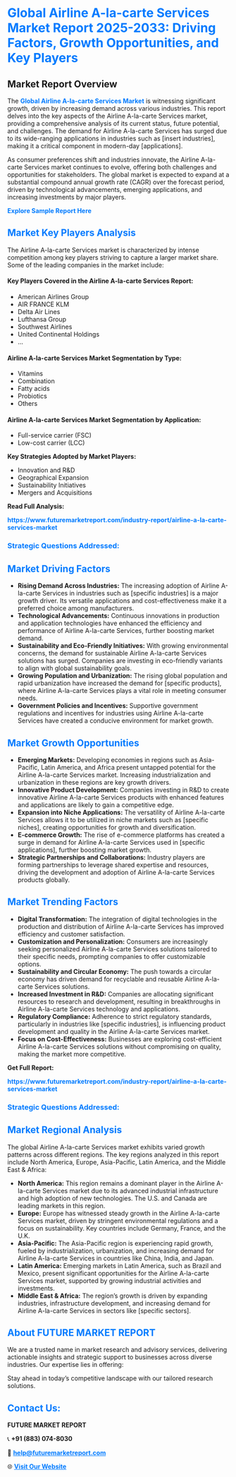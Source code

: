 <h1 style="color: #007BFF;">Global Airline A-la-carte Services Market Report 2025-2033: Driving Factors, Growth Opportunities, and Key Players</h1>

<section id="overview">
<h2>Market Report Overview</h2>
<p>The <a href="https://www.futuremarketreport.com/industry-report/airline-a-la-carte-services-market" style="color: #007BFF; text-decoration: none;"><strong>Global Airline A-la-carte Services Market</strong></a> is witnessing significant growth, driven by increasing demand across various industries. This report delves into the key aspects of the Airline A-la-carte Services market, providing a comprehensive analysis of its current status, future potential, and challenges. The demand for Airline A-la-carte Services has surged due to its wide-ranging applications in industries such as [insert industries], making it a critical component in modern-day [applications].</p>
<p>As consumer preferences shift and industries innovate, the Airline A-la-carte Services market continues to evolve, offering both challenges and opportunities for stakeholders. The global market is expected to expand at a substantial compound annual growth rate (CAGR) over the forecast period, driven by technological advancements, emerging applications, and increasing investments by major players.</p>
</section>

<section id="overview">
<p><a href="https://www.futuremarketreport.com/request-sample/reportId=100397" style="color: #007BFF; text-decoration: none;"><strong>Explore Sample Report Here</strong></a></p>
</section>

<section id="key-players">
<h2 style="color: #007BFF;">Market Key Players Analysis</h2>
<p>The Airline A-la-carte Services market is characterized by intense competition among key players striving to capture a larger market share. Some of the leading companies in the market include:</p>
<h4>Key Players Covered in the Airline A-la-carte Services Report:</h4>
<ul><li>American Airlines Group</li><li>AIR FRANCE KLM</li><li>Delta Air Lines</li><li>Lufthansa Group</li><li>Southwest Airlines</li><li>United Continental Holdings</li><li>...</li></ul>
<h4>Airline A-la-carte Services Market Segmentation by Type:</h4>
<ul><li>Vitamins</li><li>Combination</li><li>Fatty acids</li><li>Probiotics</li><li>Others</li></ul>

<h4>Airline A-la-carte Services Market Segmentation by Application:</h4>
<ul><li>Full-service carrier (FSC)</li><li>Low-cost carrier (LCC)</li></ul>
<p><strong>Key Strategies Adopted by Market Players:</strong></p>
<ul>
<li>Innovation and R&D</li>
<li>Geographical Expansion</li>
<li>Sustainability Initiatives</li>
<li>Mergers and Acquisitions</li>
</ul>
</section>

<section>
<p><strong>Read Full Analysis: </strong></p><a href="https://www.futuremarketreport.com/industry-report/airline-a-la-carte-services-market" style="color: #007BFF; text-decoration: none;"><strong>https://www.futuremarketreport.com/industry-report/airline-a-la-carte-services-market</strong></a>
<h3 style="color: #007BFF;">Strategic Questions Addressed:</h3>
</section>

<section id="driving-factors">
<h2 style="color: #007BFF;">Market Driving Factors</h2>
<ul>
<li><strong>Rising Demand Across Industries:</strong> The increasing adoption of Airline A-la-carte Services in industries such as [specific industries] is a major growth driver. Its versatile applications and cost-effectiveness make it a preferred choice among manufacturers.</li>
<li><strong>Technological Advancements:</strong> Continuous innovations in production and application technologies have enhanced the efficiency and performance of Airline A-la-carte Services, further boosting market demand.</li>
<li><strong>Sustainability and Eco-Friendly Initiatives:</strong> With growing environmental concerns, the demand for sustainable Airline A-la-carte Services solutions has surged. Companies are investing in eco-friendly variants to align with global sustainability goals.</li>
<li><strong>Growing Population and Urbanization:</strong> The rising global population and rapid urbanization have increased the demand for [specific products], where Airline A-la-carte Services plays a vital role in meeting consumer needs.</li>
<li><strong>Government Policies and Incentives:</strong> Supportive government regulations and incentives for industries using Airline A-la-carte Services have created a conducive environment for market growth.</li>
</ul>
</section>

<section id="growth-opportunities">
<h2 style="color: #007BFF;">Market Growth Opportunities</h2>
<ul>
<li><strong>Emerging Markets:</strong> Developing economies in regions such as Asia-Pacific, Latin America, and Africa present untapped potential for the Airline A-la-carte Services market. Increasing industrialization and urbanization in these regions are key growth drivers.</li>
<li><strong>Innovative Product Development:</strong> Companies investing in R&D to create innovative Airline A-la-carte Services products with enhanced features and applications are likely to gain a competitive edge.</li>
<li><strong>Expansion into Niche Applications:</strong> The versatility of Airline A-la-carte Services allows it to be utilized in niche markets such as [specific niches], creating opportunities for growth and diversification.</li>
<li><strong>E-commerce Growth:</strong> The rise of e-commerce platforms has created a surge in demand for Airline A-la-carte Services used in [specific applications], further boosting market growth.</li>
<li><strong>Strategic Partnerships and Collaborations:</strong> Industry players are forming partnerships to leverage shared expertise and resources, driving the development and adoption of Airline A-la-carte Services products globally.</li>
</ul>
</section>

<section id="trending-factors">
<h2 style="color: #007BFF;">Market Trending Factors</h2>
<ul>
<li><strong>Digital Transformation:</strong> The integration of digital technologies in the production and distribution of Airline A-la-carte Services has improved efficiency and customer satisfaction.</li>
<li><strong>Customization and Personalization:</strong> Consumers are increasingly seeking personalized Airline A-la-carte Services solutions tailored to their specific needs, prompting companies to offer customizable options.</li>
<li><strong>Sustainability and Circular Economy:</strong> The push towards a circular economy has driven demand for recyclable and reusable Airline A-la-carte Services solutions.</li>
<li><strong>Increased Investment in R&D:</strong> Companies are allocating significant resources to research and development, resulting in breakthroughs in Airline A-la-carte Services technology and applications.</li>
<li><strong>Regulatory Compliance:</strong> Adherence to strict regulatory standards, particularly in industries like [specific industries], is influencing product development and quality in the Airline A-la-carte Services market.</li>
<li><strong>Focus on Cost-Effectiveness:</strong> Businesses are exploring cost-efficient Airline A-la-carte Services solutions without compromising on quality, making the market more competitive.</li>
</ul>
</section>

<section>
<p><strong>Get Full Report: </strong></p><a href="https://www.futuremarketreport.com/industry-report/airline-a-la-carte-services-market" style="color: #007BFF; text-decoration: none;"><strong>https://www.futuremarketreport.com/industry-report/airline-a-la-carte-services-market</strong></a>
<h3 style="color: #007BFF;">Strategic Questions Addressed:</h3>
</section>


<section id="regional-analysis">
<h2 style="color: #007BFF;">Market Regional Analysis</h2>
<p>The global Airline A-la-carte Services market exhibits varied growth patterns across different regions. The key regions analyzed in this report include North America, Europe, Asia-Pacific, Latin America, and the Middle East & Africa:</p>
<ul>
<li><strong>North America:</strong> This region remains a dominant player in the Airline A-la-carte Services market due to its advanced industrial infrastructure and high adoption of new technologies. The U.S. and Canada are leading markets in this region.</li>
<li><strong>Europe:</strong> Europe has witnessed steady growth in the Airline A-la-carte Services market, driven by stringent environmental regulations and a focus on sustainability. Key countries include Germany, France, and the U.K.</li>
<li><strong>Asia-Pacific:</strong> The Asia-Pacific region is experiencing rapid growth, fueled by industrialization, urbanization, and increasing demand for Airline A-la-carte Services in countries like China, India, and Japan.</li>
<li><strong>Latin America:</strong> Emerging markets in Latin America, such as Brazil and Mexico, present significant opportunities for the Airline A-la-carte Services market, supported by growing industrial activities and investments.</li>
<li><strong>Middle East & Africa:</strong> The region’s growth is driven by expanding industries, infrastructure development, and increasing demand for Airline A-la-carte Services in sectors like [specific sectors].</li>
</ul>
</section>

<footer>
<h2 style="color: #007BFF;">About FUTURE MARKET REPORT</h2>
<p>We are a trusted name in market research and advisory services, delivering actionable insights and strategic support to businesses across diverse industries. Our expertise lies in offering:</p>

<p>Stay ahead in today’s competitive landscape with our tailored research solutions.</p>

<h2 style="color: #007BFF;">Contact Us:</h2>
<p><strong>FUTURE MARKET REPORT</strong></p>
<p>📞 <strong>+91 (883) 074-8030</strong></p>
<p>📧 <strong><a href="mailto:help@futuremarketreport.com" style="color: #007BFF;">help@futuremarketreport.com</a></strong></p>
<p>🌐 <strong><a href="https://www.futuremarketreport.com/" style="color: #007BFF;">Visit Our Website</a></strong></p>
</footer>